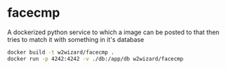 # facecmp
A dockerized python service to which a image can be posted to that then tries to match it with something in it's database

```bash
docker build -t w2wizard/facecmp .
docker run -p 4242:4242 -v ./db:/app/db w2wizard/facecmp
```